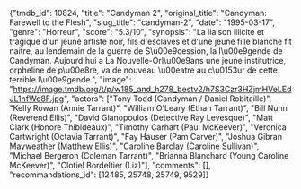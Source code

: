 {"tmdb_id": 10824, "title": "Candyman 2", "original_title": "Candyman: Farewell to the Flesh", "slug_title": "candyman-2", "date": "1995-03-17", "genre": "Horreur", "score": "5.3/10", "synopsis": "La liaison illicite et tragique d'un jeune artiste noir, fils d'esclaves et d'une jeune fille blanche fit naitre, au lendemain de la guerre de S\u00e9cession, la l\u00e9gende de Candyman. Aujourd'hui a La Nouvelle-Orl\u00e9ans une jeune institutrice, orpheline de p\u00e8re, va de nouveau \u00eatre au c\u0153ur de cette terrible l\u00e9gende.", "image": "https://image.tmdb.org/t/p/w185_and_h278_bestv2/h7S3Czr3HZjmHVeLEdJL1nfWo8F.jpg", "actors": ["Tony Todd (Candyman / Daniel Robitaille)", "Kelly Rowan (Annie Tarrant)", "William O'Leary (Ethan Tarrant)", "Bill Nunn (Reverend Ellis)", "David Gianopoulos (Detective Ray Levesque)", "Matt Clark (Honore Thibideaux)", "Timothy Carhart (Paul McKeever)", "Veronica Cartwright (Octavia Tarrant)", "Fay Hauser (Pam Carver)", "Joshua Gibran Mayweather (Matthew Ellis)", "Caroline Barclay (Caroline Sullivan)", "Michael Bergeron (Coleman Tarrant)", "Brianna Blanchard (Young Caroline McKeever)", "Clotiel Bordeltier (Liz)"], "comments": [], "recommandations_id": [12485, 25748, 25749, 9529]}